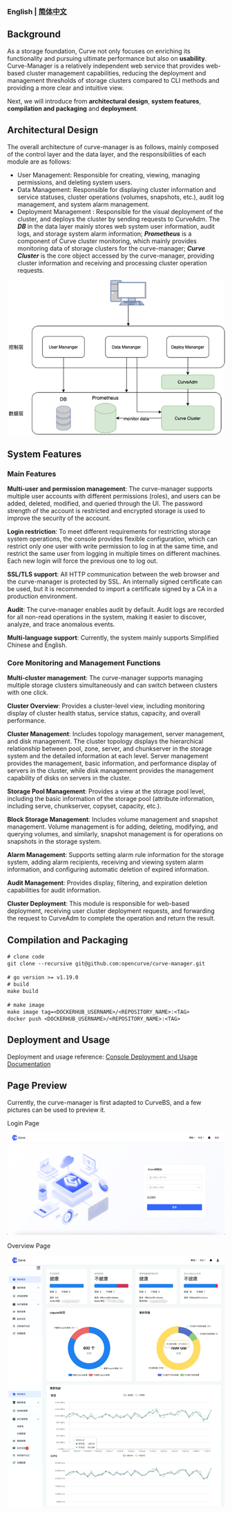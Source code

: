 ### English | [简体中文](README_cn.md)

## Background

As a storage foundation, Curve not only focuses on enriching its functionality and pursuing ultimate performance but also on **usability**. Curve-Manager is a relatively independent web service that provides web-based cluster management capabilities, reducing the deployment and management thresholds of storage clusters compared to CLI methods and providing a more clear and intuitive view.

Next, we will introduce from **architectural design**, **system features**, **compilation and packaging** and **deployment**.

## Architectural Design

The overall architecture of curve-manager is as follows, mainly composed of the control layer and the data layer, and the responsibilities of each module are as follows:

* User Management: Responsible for creating, viewing, managing permissions, and deleting system users.
* Data Management: Responsible for displaying cluster information and service statuses, cluster operations (volumes, snapshots, etc.), audit log management, and system alarm management.
* Deployment Management : Responsible for the visual deployment of the cluster, and deploys the cluster by sending requests to CurveAdm. The **_DB_** in the data layer mainly stores web system user information, audit logs, and storage system alarm information; **_Prometheus_** is a component of Curve cluster monitoring, which mainly provides monitoring data of storage clusters for the curve-manager; **_Curve Cluster_** is the core object accessed by the curve-manager, providing cluster information and receiving and processing cluster operation requests.

![curve-manager-structure.png](doc/image/curve-manager-structure.png)

## System Features

### Main Features

**Multi-user and permission management**: The curve-manager supports multiple user accounts with different permissions (roles), and users can be added, deleted, modified, and queried through the UI. The password strength of the account is restricted and encrypted storage is used to improve the security of the account.

**Login restriction**: To meet different requirements for restricting storage system operations, the console provides flexible configuration, which can restrict only one user with write permission to log in at the same time, and restrict the same user from logging in multiple times on different machines. Each new login will force the previous one to log out.

**SSL/TLS support**: All HTTP communication between the web browser and the curve-manager is protected by SSL. An internally signed certificate can be used, but it is recommended to import a certificate signed by a CA in a production environment.

**Audit**: The curve-manager enables audit by default. Audit logs are recorded for all non-read operations in the system, making it easier to discover, analyze, and trace anomalous events.

**Multi-language support**: Currently, the system mainly supports Simplified Chinese and English.

### Core Monitoring and Management Functions

**Multi-cluster management**: The curve-manager supports managing multiple storage clusters simultaneously and can switch between clusters with one click.

**Cluster Overview**: Provides a cluster-level view, including monitoring display of cluster health status, service status, capacity, and overall performance.

**Cluster Management**: Includes topology management, server management, and disk management. The cluster topology displays the hierarchical relationship between pool, zone, server, and chunkserver in the storage system and the detailed information at each level. Server management provides the management, basic information, and performance display of servers in the cluster, while disk management provides the management capability of disks on servers in the cluster.

**Storage Pool Management**: Provides a view at the storage pool level, including the basic information of the storage pool (attribute information, including serve, chunkserver, copyset, capacity, etc.).

**Block Storage Management**: Includes volume management and snapshot management. Volume management is for adding, deleting, modifying, and querying volumes, and similarly, snapshot management is for operations on snapshots in the storage system.

**Alarm Management**: Supports setting alarm rule information for the storage system, adding alarm recipients, receiving and viewing system alarm information, and configuring automatic deletion of expired information.

**Audit Management**: Provides display, filtering, and expiration deletion capabilities for audit information.

**Cluster Deployment**: This module is responsible for web-based deployment, receiving user cluster deployment requests, and forwarding the request to CurveAdm to complete the operation and return the result.

## Compilation and Packaging

```
# clone code
git clone --recursive git@github.com:opencurve/curve-manager.git

# go version >= v1.19.0
# build
make build

# make image
make image tag=<DOCKERHUB_USERNAME>/<REPOSITORY_NAME>:<TAG>
docker push <DOCKERHUB_USERNAME>/<REPOSITORY_NAME>:<TAG>
```

## Deployment and Usage

Deployment and usage reference: [Console Deployment and Usage Documentation](https://github.com/opencurve/curveadm/wiki/curve-website-deployment)

## Page Preview

Currently, the curve-manager is first adapted to CurveBS, and a few pictures can be used to preview it.

Login Page

![curve-manager-login.jpg](doc/image/curve-manager-login.jpg)

Overview Page

![curve-manager-overview.jpeg](doc/image/curve-manager-overview.jpeg)